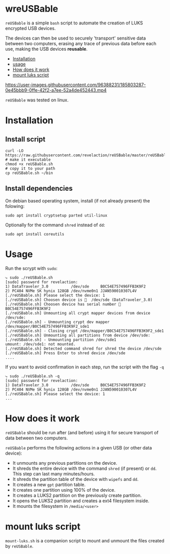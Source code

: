# wreUSBable

`reUSBable` is a simple `bash` script to automate the creation of LUKS encrypted USB devices. 

The devices can then be used to securely 'transport' sensitive data
between two computers, erasing any trace of previous data before each use,
making the USB devices **reusable**.

- [Installation](#installation)
- [usage](#usage)
- [How does it work](#how-does-it-work)
- [mount luks script](#mount-luks-script)

https://user-images.githubusercontent.com/96388231/185803287-0e45bbb9-0ffe-42f2-a7ee-52a4de452443.mp4

`reUSBable` was tested on linux.

# Installation 

## Install script

    curl -LO https://raw.githubusercontent.com/revelaction/reUSBable/master/reUSBable.sh 
    # make it executable
    chmod +x reUSBable.sh
    # copy it to your path
    cp reUSBable.sh ~/bin

## Install dependencies

On debian based operating system, install (if not already present) the folowing:

    sudo apt install cryptsetup parted util-linux

Optionally for the command `shred` instead of `dd`:

    sudo apt install coreutils

# Usage

Run the scrypt with `sudo`:

    ⤷ sudo ./reUSBable.sh
    [sudo] password for revelaction:
    1) DataTraveler_3.0          /dev/sde     B0C54E757496FFB3K9F2
    2) PC404 NVMe SK hynix 128GB /dev/nvme0n1 JJAN590010307L4V
    [./reUSBable.sh] Please select the device: 1
    [./reUSBable.sh] Choosen device is 💽  /dev/sde (DataTraveler_3.0)
    [./reUSBable.sh] Choosen device has serial number 🔢  B0C54E757496FFB3K9F2
    [./reUSBable.sh] Unmounting all crypt mapper devices from device /dev/sde:
    [./reUSBable.sh] - Unmounting crypt dev mapper /dev/mapper/B0C54E757496FFB3K9F2_sde1
    [./reUSBable.sh] - Closing crypt /dev/mapper/B0C54E757496FFB3K9F2_sde1
    [./reUSBable.sh] Unmounting all partitions from device /dev/sde:
    [./reUSBable.sh] - Unmounting partition /dev/sde1
    umount: /dev/sde1: not mounted.
    [./reUSBable.sh] Detected command shred for shred the device /dev/sde
    [./reUSBable.sh] Press Enter to shred device /dev/sde
    ....
    
If you want to avoid confirmation in each step, run the script with the flag `-q`

    ⤷ sudo ./reUSBable.sh -q
    [sudo] password for revelaction:
    1) DataTraveler_3.0          /dev/sde     B0C54E757496FFB3K9F2
    2) PC404 NVMe SK hynix 128GB /dev/nvme0n1 JJAN590010307L4V
    [./reUSBable.sh] Please select the device: 1
    ...


# How does it work

`reUSBable` should be run after (and before) using it for secure
transport of data between two computers.

`reUSBable` performs the following actions in a given USB (or other data device):

- It unmounts any previous partitions on the device.
- It shreds the entire device with the command `shred` (if present) or `dd`.
  This step can last many minutes/hours.
- It shreds the partition table of the device with `wipefs` and `dd`.
- It creates a new `gpt` partition table.
- It creates one partition using 100% of the device.
- It creates a LUKS2 partition on the previously create partition.
- It opens the LUKS2 partition and creates a ext4 filesystem inside.
- It mounts the filesystem in `/media/<user>`

# mount luks script

`mount-luks.sh` is a companion script to mount and unmount the files created by `reUSBable`.
